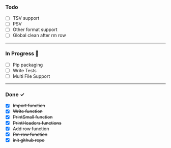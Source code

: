 ### Todo

- [ ] TSV support
- [ ] PSV
- [ ] Other format support
- [ ] Global clean after rm row

<hr>

### In Progress 🚧

- [ ] Pip packaging
- [ ] Write Tests
- [ ] Multi File Support

<hr>

### Done ✓

- [x] ~~Import function~~
- [x] ~~Write function~~
- [x] ~~PrintSmall function~~
- [x] ~~PrintHeaders functions~~
- [x] ~~Add row function~~
- [x] ~~Rm row function~~
- [x] ~~init github repo~~
